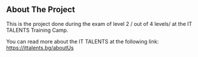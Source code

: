 
<!-- ABOUT THE PROJECT -->
## About The Project

This is the project done during the exam of level 2 / out of 4 levels/ at the IT TALENTS Training Camp.

You can read more about the IT TALENTS at the following link:  https://ittalents.bg/aboutUs